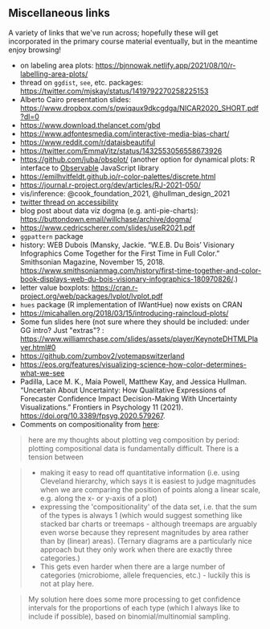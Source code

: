 ## Miscellaneous links

A variety of links that we've run across; hopefully these will get incorporated in the primary course material eventually, but in the meantime enjoy browsing!

* on labeling area plots: https://bjnnowak.netlify.app/2021/08/10/r-labelling-area-plots/
* thread on `ggdist`, `see`, etc. packages: https://twitter.com/mjskay/status/1419792270258225153
* Alberto Cairo presentation slides: https://www.dropbox.com/s/pwiqaux9dkcgdga/NICAR2020_SHORT.pdf?dl=0
* https://www.download.thelancet.com/gbd
* https://www.adfontesmedia.com/interactive-media-bias-chart/
* https://www.reddit.com/r/dataisbeautiful
* https://twitter.com/EmmaVitz/status/1432553056558673926
* https://github.com/juba/obsplot/ (another option for dynamical plots: R interface to [Observable](https://observablehq.com/@observablehq/plot) JavaScript library
* https://emilhvitfeldt.github.io/r-color-palettes/discrete.html
* https://journal.r-project.org/dev/articles/RJ-2021-050/
* vis/inference: @cook_foundation_2021, @hullman_design_2021
* [twitter thread on accessibility](https://twitter.com/FrankElavsky/status/1396898372183855105)
* blog post about data viz dogma (e.g. anti-pie-charts): https://buttondown.email/willchase/archive/dogma/
* https://www.cedricscherer.com/slides/useR2021.pdf
* `ggpattern` package
* history: WEB Dubois (Mansky, Jackie. “W.E.B. Du Bois’ Visionary Infographics Come Together for the First Time in Full Color.” Smithsonian Magazine, November 15, 2018. https://www.smithsonianmag.com/history/first-time-together-and-color-book-displays-web-du-bois-visionary-infographics-180970826/.)
* letter value boxplots: https://cran.r-project.org/web/packages/lvplot/lvplot.pdf
* `hues` package (R implementation of IWantHue) now exists on CRAN
* https://micahallen.org/2018/03/15/introducing-raincloud-plots/
* Some fun slides here (not sure where they should be included: under GG intro? Just "extras"? : https://www.williamrchase.com/slides/assets/player/KeynoteDHTMLPlayer.html#0
* https://github.com/zumbov2/votemapswitzerland
* https://eos.org/features/visualizing-science-how-color-determines-what-we-see
* Padilla, Lace M. K., Maia Powell, Matthew Kay, and Jessica Hullman. “Uncertain About Uncertainty: How Qualitative Expressions of Forecaster Confidence Impact Decision-Making With Uncertainty Visualizations.” Frontiers in Psychology 11 (2021). https://doi.org/10.3389/fpsyg.2020.579267.
* Comments on compositionality from [here](https://teams.microsoft.com/l/message/19:369591fac9f94ed3a283cbd329633c0a@thread.tacv2/1613089702007?tenantId=44376307-b429-42ad-8c25-28cd496f4772&groupId=f81633df-ce5f-48f1-81b3-bedfdab309ab&parentMessageId=1613089702007&teamName=BIOLOGY%20708%20C01%20WIN%202021%20Quantitative%20Methods%20in%20Ecology%20and%20Evolution&channelName=Software%20and%20programming%20help&createdTime=1613089702007):

> here are my thoughts about plotting veg composition by period: plotting compositional data is fundamentally difficult. There is a tension between

> - making it easy to read off quantitative information (i.e. using Cleveland hierarchy, which says it is easiest to judge magnitudes when we are comparing the position of points along a linear scale, e.g. along the x- or y-axis of a plot)
>  - expressing the 'compositionality' of the data set, i.e. that the sum of the types is always 1 (which would suggest something like stacked bar charts or treemaps - although treemaps are arguably even worse because they represent magnitudes by area rather than by (linear) areas). (Ternary diagrams are a particularly nice approach but they only work when there are exactly three categories.)
>  - This gets even harder when there are a large number of categories (microbiome, allele frequencies, etc.) - luckily this is not at play here.

> My solution here does some more processing to get confidence intervals for the proportions of each type (which I always like to include if possible), based on binomial/multinomial sampling.


